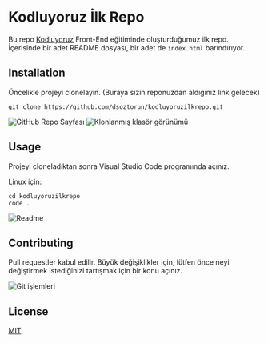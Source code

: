 # Kodluyoruz İlk Repo

Bu repo [Kodluyoruz](https://kodluyoruz.org) Front-End eğitiminde  oluşturduğumuz ilk repo. İçerisinde bir adet README dosyası, bir adet de `index.html` barındırıyor. 

## Installation

Öncelikle projeyi clonelayın. (Buraya sizin reponuzdan aldığınız link gelecek)

```
git clone https://github.com/dsoztorun/kodluyoruzilkrepo.git
````

![GitHub Repo Sayfası](project_screenshots/01_Github.png)
![Klonlanmış klasör görünümü](project_screenshots/02_Cloned.png)
## Usage

Projeyi cloneladıktan sonra Visual Studio Code programında açınız.

Linux için:

```
cd kodluyoruzilkrepo
code .
````

![Readme](project_screenshots/03_Readme.png)

## Contributing

Pull requestler kabul edilir. Büyük değişiklikler için, lütfen önce neyi değiştirmek istediğinizi tartışmak için bir konu açınız.

![Git işlemleri](project_screenshots/04_git.png)

## License

[MIT](https://choosealicense.com/licenses/mit/)

